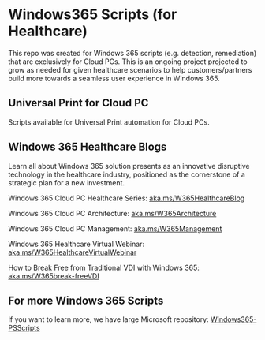 # Windows365 Scripts (for Healthcare)

This repo was created for Windows 365 scripts (e.g. detection, remediation) that are exclusively for Cloud PCs.
This is an ongoing project projected to grow as needed for given healthcare scenarios to help customers/partners build more towards a seamless user experience in Windows 365.

## Universal Print for Cloud PC

Scripts available for Universal Print automation for Cloud PCs.

## Windows 365 Healthcare Blogs

Learn all about Windows 365 solution presents as an innovative disruptive technology in the healthcare industry, positioned as the cornerstone of a strategic plan for a new investment.

Windows 365 Cloud PC Healthcare Series:
[aka.ms/W365HealthcareBlog](https://aka.ms/W365HealthcareBlog)

Windows 365 Cloud PC Architecture:
[aka.ms/W365Architecture](https://aka.ms/W365Architecture)

Windows 365 Cloud PC Management:
[aka.ms/W365Management](https://aka.ms/W365Management)

Windows 365 Healthcare Virtual Webinar:
[aka.ms/W365HealthcareVirtualWebinar](https://aka.ms/W365HealthcareVirtualWebinar)

How to Break Free from Traditional VDI with Windows 365:
[aka.ms/W365break-freeVDI](https://aka.ms/W365break-freeVDI)

## For more Windows 365 Scripts

If you want to learn more, we have large Microsoft repository:
[Windows365-PSScripts](https://github.com/microsoft/Windows365-PSScripts/)
